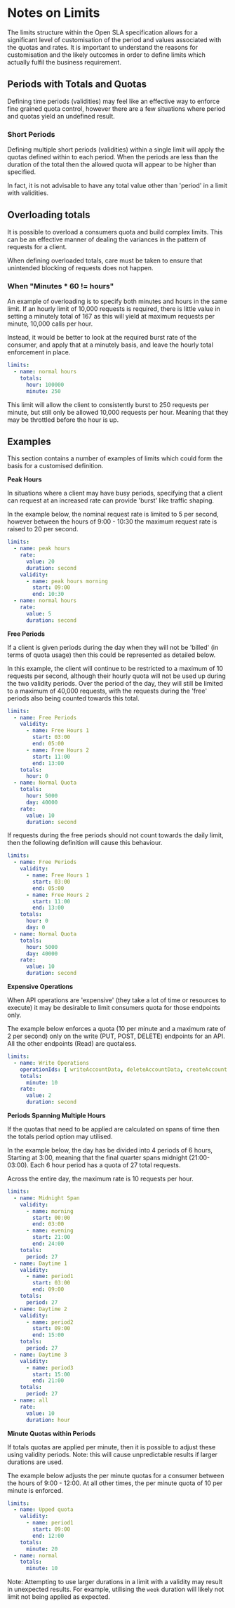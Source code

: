 # Notes on Limits

The limits structure within the Open SLA specification allows for a significant level of customisation of the period and values associated with the quotas and rates. It is important to understand the reasons for customisation and the likely outcomes in order to define limits which actually fulfil the business requirement.

## Periods with Totals and Quotas

Defining time periods (validities) may feel like an effective way to enforce fine grained quota control, however there are a few situations where period and quotas yield an undefined result.

### Short Periods

Defining multiple short periods (validities) within a single limit will apply the quotas defined within to each period. When the periods are less than the duration of the total then the allowed quota will appear to be higher than specified.

In fact, it is not advisable to have any total value other than 'period' in a limit with validities.

## Overloading totals

It is possible to overload a consumers quota and build complex limits. This can be an effective manner of dealing the variances in the pattern of requests for a client.

When defining overloaded totals, care must be taken to ensure that unintended blocking of requests does not happen.

### When "Minutes * 60 != hours"

An example of overloading is to specify both minutes and hours in the same limit. If an hourly limit of 10,000 requests is required, there is little value in setting a minutely total of 167 as this will yield at maximum requests per minute, 10,000 calls per hour.

Instead, it would be better to look at the required burst rate of the consumer, and apply that at a minutely basis, and leave the hourly total enforcement in place.

```yaml
limits:
  - name: normal hours
    totals:
      hour: 100000
      minute: 250
```

This limit will allow the client to consistently burst to 250 requests per minute, but still only be allowed 10,000 requests per hour. Meaning that they may be throttled before the hour is up.

## Examples

This section contains a number of examples of limits which could form the basis for a customised definition.

**Peak Hours**

In situations where a client may have busy periods, specifying that a client can request at an increased rate can provide 'burst' like traffic shaping.

In the example below, the nominal request rate is limited to 5 per second, however between the hours of 9:00 - 10:30 the maximum request rate is raised to 20 per second.

```yaml
limits:
  - name: peak hours
    rate:
      value: 20
      duration: second
    validity:
      - name: peak hours morning
        start: 09:00
        end: 10:30
  - name: normal hours
    rate:
      value: 5
      duration: second
```

**Free Periods**

If a client is given periods during the day when they will not be 'billed' (in terms of quota usage) then this could be represented as detailed below.

In this example, the client will continue to be restricted to a maximum of 10 requests per second, although their hourly quota will not be used up during the two validity periods. Over the period of the day, they will still be limited to a maximum of 40,000 requests, with the requests during the 'free' periods also being counted towards this total.

```yaml
limits:
  - name: Free Periods
    validity:
      - name: Free Hours 1
        start: 03:00
        end: 05:00
      - name: Free Hours 2
        start: 11:00
        end: 13:00
    totals:
      hour: 0
  - name: Normal Quota
    totals:
      hour: 5000
      day: 40000
    rate:
      value: 10
      duration: second
```

If requests during the free periods should not count towards the daily limit, then the following definition will cause this behaviour.

```yaml
limits:
  - name: Free Periods
    validity:
      - name: Free Hours 1
        start: 03:00
        end: 05:00
      - name: Free Hours 2
        start: 11:00
        end: 13:00
    totals:
      hour: 0
      day: 0
  - name: Normal Quota
    totals:
      hour: 5000
      day: 40000
    rate:
      value: 10
      duration: second
```

**Expensive Operations**

When API operations are 'expensive' (they take a lot of time or resources to execute) it may be desirable to limit consumers quota for those endpoints only.

The example below enforces a quota (10 per minute and a maximum rate of 2 per second) only on the write (PUT, POST, DELETE) endpoints for an API. All the other endpoints (Read) are quotaless.

```yaml
limits:
  - name: Write Operations
    operationIds: [ writeAccountData, deleteAccountData, createAccount ]
    totals:
      minute: 10
    rate:
      value: 2
      duration: second
```

**Periods Spanning Multiple Hours**

If the quotas that need to be applied are calculated on spans of time then the totals period option may utilised.

In the example below, the day has be divided into 4 periods of 6 hours, Starting at 3:00, meaning that the final quarter spans midnight (21:00-03:00). Each 6 hour period has a quota of 27 total requests.

Across the entire day, the maximum rate is 10 requests per hour.

```yaml
limits:
  - name: Midnight Span
    validity:
      - name: morning
        start: 00:00
        end: 03:00
      - name: evening
        start: 21:00
        end: 24:00
    totals:
      period: 27
  - name: Daytime 1
    validity:
      - name: period1
        start: 03:00
        end: 09:00
    totals:
      period: 27
  - name: Daytime 2
    validity:
      - name: period2
        start: 09:00
        end: 15:00
    totals:
      period: 27
  - name: Daytime 3
    validity:
      - name: period3
        start: 15:00
        end: 21:00
    totals:
      period: 27
  - name: all
    rate:
      value: 10
      duration: hour
```

**Minute Quotas within Periods**

If totals quotas are applied per minute, then it is possible to adjust these using validity periods. Note: this will cause unpredictable results if larger durations are used.

The example below adjusts the per minute quotas for a consumer between the hours of 9:00 - 12:00. At all other times, the per minute quota of 10 per minute is enforced.

```yaml
limits:
  - name: Upped quota
    validity:
      - name: period1
        start: 09:00
        end: 12:00
    totals:
      minute: 20
  - name: normal
    totals:
      minute: 10
```

Note: Attempting to use larger durations in a limit with a validity may result in unexpected results. For example, utilising the `week` duration will likely not limit not being applied as expected.
